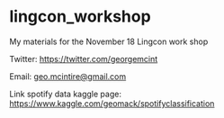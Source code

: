 # lingcon_workshop

My materials for the November 18 Lingcon work shop


Twitter: https://twitter.com/georgemcint

Email: geo.mcintire@gmail.com

Link spotify data kaggle page: https://www.kaggle.com/geomack/spotifyclassification
